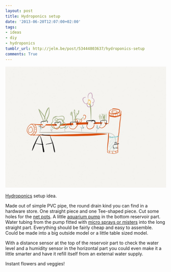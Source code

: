 ```yaml
---
layout: post
title: Hydroponics setup
date: '2013-06-20T12:07:00+02:00'
tags:
- ideas
- diy
- hydroponics
tumblr_url: http://jelm.be/post/53444803637/hydroponics-setup
comments: True
---
```

![Hydroponics setup](/images/2013-06-20-hydroponics-setup-1.jpg)

[Hydroponics](http://en.wikipedia.org/wiki/Hydroponics) setup idea.

<!--more-->

Made out of simple PVC pipe, the round drain kind you can find in a hardware store. One straight piece and one Tee-shaped piece. Cut some holes for the [net pots](http://www.amazon.com/Hydrofarm-Round-Pots-Heavy-Duty/dp/B001RUJCM4/ref=sr_1_1?s=lawn-garden&ie=UTF8&qid=1371744029&sr=1-1). A little [aquarium pump](http://www.amazon.com/EcoPlus-185-Submersible-Pump-GPH/dp/B0018WVNXC/ref=sr_1_1?s=lawn-garden&ie=UTF8&qid=1371744086&sr=1-1) in the bottom reservoir part. Water tubing from the pump fitted with [micro sprays or misters](http://www.ebay.com/itm/15m-50-watering-Misting-irrigation-System-15-nozzle-mist-sprinkler-garden-yard-/290716776496?pt=LH_DefaultDomain_0&hash=item43b011f830) into the long straight part. Everything should be fairly cheap and easy to assemble. Could be made into a big outside model or a little table sized model.

With a distance sensor at the top of the reservoir part to check the water level and a humidity sensor in the horizontal part you could even make it a little smarter and have it refill itself from an external water supply.

Instant flowers and veggies!